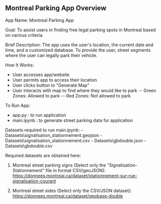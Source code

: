## Montreal Parking App Overview ##

App Name:
Montreal Parking App

Goal:
To assist users in finding free legal parking spots in Montreal based on various criteria.

Brief Description:
The app uses the user's location, the current date and time, and a customized database. To provide the user, street segments where the user can legally park their vehicle. 

How It Works:
- User accesses app/website
- User permits app to access their location
- User clicks button to "Generate Map"
- User interacts with map to find where they would like to park
   -- Green Zones: Allowed to park
   -- Red Zones: Not allowed to park

To Run App:
- app.py : to run application
- main.ipynb : to generate street parking data for application

Datasets required to run main.ipynb:
	- Datasets\signalisation_stationnement.geojson
	- Datasets\signalisation_stationnement.csv
	- Datasets\gbdouble.json
	- Datasets\gbdouble.csv

Required datasets are obtained here: 
1) Montreal street parking signs (Select only the "Signalisation- Stationnement" file in format CSV/geoJSON): https://donnees.montreal.ca/dataset/stationnement-sur-rue-signalisation-courant

2) Montreal street sides (Select only the CSV/JSON dataset):
 https://donnees.montreal.ca/dataset/geobase-double